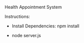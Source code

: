 Health Appointment System 

Instructions:

* Install Dependencies:
   npm install


* node server.js